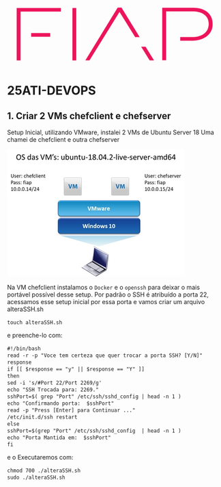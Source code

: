 ![fiap logo](/img/fiap_logo.jpg)

# 25ATI-DEVOPS

## 1. Criar 2 VMs chefclient e chefserver
Setup Inicial, utilizando VMware, instalei 2 VMs de Ubuntu Server 18
Uma chamei de chefclient e outra chefserver

![SetupVM](/img/setupVM.jpg)


Na VM chefclient instalamos o `Docker` e o `openssh` para deixar o mais portável possível desse setup.
Por padrão o SSH é atribuído a porta 22, acessamos esse setup inicial por essa porta  e vamos criar um arquivo alteraSSH.sh

    touch alteraSSH.sh

e preenche-lo com:

    #!/bin/bash
    read -r -p "Voce tem certeza que quer trocar a porta SSH? [Y/N]" response
    if [[ $response == "y" || $response == "Y" ]]
    then
    sed -i 's/#Port 22/Port 2269/g'
    echo "SSH Trocada para: 2269."
    sshPort=$( grep "Port" /etc/ssh/sshd_config | head -n 1 )
    echo "Confirmando porta:  $sshPort"
    read -p "Press [Enter] para Continuar ..."
    /etc/init.d/ssh restart
    else
    sshPort=$(grep "Port" /etc/ssh/sshd_config  | head -n 1 )
    echo "Porta Mantida em:  $sshPort"
    fi



e o Executaremos com:

    chmod 700 ./alteraSSH.sh
    sudo ./alteraSSH.sh 


